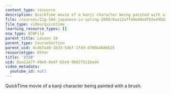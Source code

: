 ```yaml
---
content_type: resource
description: QuickTime movie of a kanji character being painted with a brush.
file: /courses/21g-504-japanese-iv-spring-2009/8aa12a7f49e88edfb5e49b627511bad4_3720.mov
file_type: video/quicktime
learning_resource_types: []
ocw_type: OCWFile
parent_title: Lesson 19
parent_type: CourseSection
parent_uid: 4c4bfa40-1b33-5dbf-1f49-d700b4b86b25
resourcetype: Other
title: '3720'
uid: 8aa12a7f-49e8-8edf-b5e4-9b627511bad4
video_metadata:
  youtube_id: null
---
```

QuickTime movie of a kanji character being painted with a brush.

